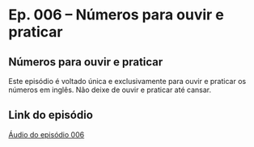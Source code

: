 <h1> Ep. 006 – Números para ouvir e praticar </h1>

<h2> Números para ouvir e praticar </h2>

<p> Este episódio é voltado única e exclusivamente para ouvir e praticar os números em inglês. Não deixe de ouvir e praticar até cansar. </p>

<h2> Link do episódio </h2>

[Áudio do episódio 006](https://inglesdozeropodcast.com.br/numeros-para-ouvir-e-praticar/)